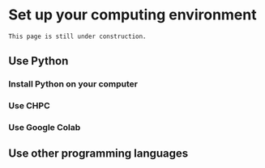 # Set up your computing environment

```{warning}
This page is still under construction.
```

## Use Python

### Install Python on your computer


### Use CHPC


### Use Google Colab



## Use other programming languages


